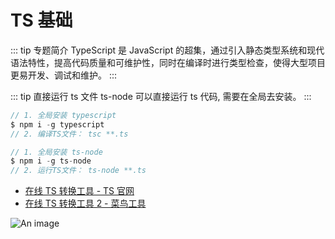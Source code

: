 # TS 基础

::: tip 专题简介
TypeScript 是 JavaScript 的超集，通过引入静态类型系统和现代语法特性，提高代码质量和可维护性，同时在编译时进行类型检查，使得大型项目更易开发、调试和维护。
:::

::: tip 直接运行 ts 文件
ts-node 可以直接运行 ts 代码, 需要在全局去安装。
:::

```js
// 1. 全局安装 typescript
$ npm i -g typescript
// 2. 编译TS文件： tsc **.ts

// 1. 全局安装 ts-node
$ npm i -g ts-node
// 2. 运行TS文件： ts-node **.ts
```

- [在线 TS 转换工具 - TS 官网](https://www.typescriptlang.org/zh/play?#code/MYewdgzgLgBArhApgJzAQwLaIFw2sgSzAHMYBeGAcgCEQAjSoA)
- [在线 TS 转换工具 2 - 菜鸟工具](https://www.jyshare.com/compile/5577/)

![An image](/images/prev/ts.png)

